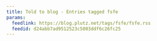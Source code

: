```yaml
---
title: Told to blog - Entries tagged fsfe
params:
  feedlink: https://blog.plutz.net/tags/fsfe/fsfe.rss
  feedid: d24abb7ad9512523c5003ddf6c26fc25
---
```

